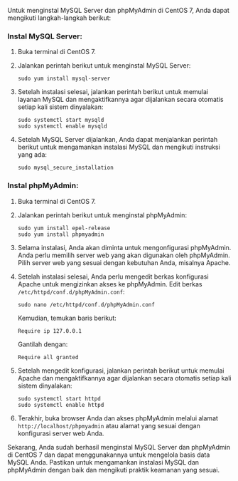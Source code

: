 Untuk menginstal MySQL Server dan phpMyAdmin di CentOS 7, Anda dapat mengikuti langkah-langkah berikut:

### Instal MySQL Server:

1. Buka terminal di CentOS 7.

2. Jalankan perintah berikut untuk menginstal MySQL Server:

   ```
   sudo yum install mysql-server
   ```

3. Setelah instalasi selesai, jalankan perintah berikut untuk memulai layanan MySQL dan mengaktifkannya agar dijalankan secara otomatis setiap kali sistem dinyalakan:

   ```
   sudo systemctl start mysqld
   sudo systemctl enable mysqld
   ```

4. Setelah MySQL Server dijalankan, Anda dapat menjalankan perintah berikut untuk mengamankan instalasi MySQL dan mengikuti instruksi yang ada:

   ```
   sudo mysql_secure_installation
   ```

### Instal phpMyAdmin:

1. Buka terminal di CentOS 7.

2. Jalankan perintah berikut untuk menginstal phpMyAdmin:

   ```
   sudo yum install epel-release
   sudo yum install phpmyadmin
   ```

3. Selama instalasi, Anda akan diminta untuk mengonfigurasi phpMyAdmin. Anda perlu memilih server web yang akan digunakan oleh phpMyAdmin. Pilih server web yang sesuai dengan kebutuhan Anda, misalnya Apache.

4. Setelah instalasi selesai, Anda perlu mengedit berkas konfigurasi Apache untuk mengizinkan akses ke phpMyAdmin. Edit berkas `/etc/httpd/conf.d/phpMyAdmin.conf`:

   ```
   sudo nano /etc/httpd/conf.d/phpMyAdmin.conf
   ```

   Kemudian, temukan baris berikut:

   ```
   Require ip 127.0.0.1
   ```

   Gantilah dengan:

   ```
   Require all granted
   ```

5. Setelah mengedit konfigurasi, jalankan perintah berikut untuk memulai Apache dan mengaktifkannya agar dijalankan secara otomatis setiap kali sistem dinyalakan:

   ```
   sudo systemctl start httpd
   sudo systemctl enable httpd
   ```

6. Terakhir, buka browser Anda dan akses phpMyAdmin melalui alamat `http://localhost/phpmyadmin` atau alamat yang sesuai dengan konfigurasi server web Anda.

Sekarang, Anda sudah berhasil menginstal MySQL Server dan phpMyAdmin di CentOS 7 dan dapat menggunakannya untuk mengelola basis data MySQL Anda. Pastikan untuk mengamankan instalasi MySQL dan phpMyAdmin dengan baik dan mengikuti praktik keamanan yang sesuai.